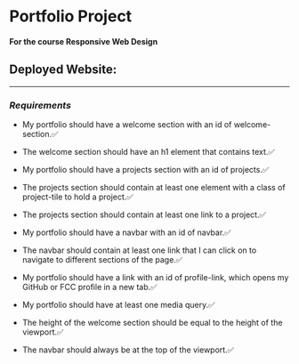 # Portfolio Project 
#### For the course Responsive Web Design

## Deployed Website:


***

### *Requirements*
- My portfolio should have a welcome section with an id of welcome-section.✅

- The welcome section should have an h1 element that contains text.✅

- My portfolio should have a projects section with an id of projects.✅

- The projects section should contain at least one element with a class of project-tile to hold a project.✅

- The projects section should contain at least one link to a project.✅

- My portfolio should have a navbar with an id of navbar.✅

- The navbar should contain at least one link that I can click on to navigate to different sections of the page.✅

- My portfolio should have a link with an id of profile-link, which opens my GitHub or FCC profile in a new tab.✅

-  My portfolio should have at least one media query.✅

-  The height of the welcome section should be equal to the height of the viewport.✅

- The navbar should always be at the top of the viewport.✅
